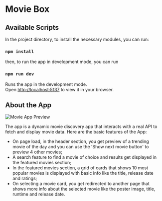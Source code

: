 # Movie Box

## Available Scripts

In the project directory, to install the necessary modules, you can run:

### `npm install`

then, to run the app in development mode, you can run

### `npm run dev`

Runs the app in the development mode.\
Open [http://localhost:5137](http://localhost:5137) to view it in your browser.

## About the App

![Movie App Preview](https://images2.imgbox.com/dc/50/sruZZQsy_o.png)

The app is a dynamic movie discovery app that interacts with a real API to fetch and display movie data. Here are the basic features of the App:

- On page load, in the header section, you get preview of a trending movie of the day and you can use the 'Show next movie button' to preview 4 other movies;
- A search feature to find a movie of choice and results get displayed in the featured movies section;
- In the featured movies section, a grid of cards that shows 10 most popular movies is displayed with basic info like the title, release date and ratings;
- On selecting a movie card, you get redirected to another page that shows more info about the selected movie like the poster image, title, runtime and release date.

